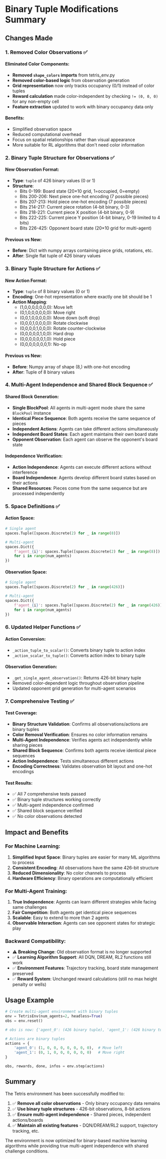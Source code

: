 # Binary Tuple Modifications Summary

## Changes Made

### 1. Removed Color Observations ✅

#### Eliminated Color Components:
- **Removed `shape_colors` imports** from tetris_env.py
- **Removed color-based logic** from observation generation  
- **Grid representation** now only tracks occupancy (0/1) instead of color tuples
- **Reward calculation** made color-independent by checking `!= (0, 0, 0)` for any non-empty cell
- **Feature extraction** updated to work with binary occupancy data only

#### Benefits:
- Simplified observation space
- Reduced computational overhead
- Focus on spatial relationships rather than visual appearance
- More suitable for RL algorithms that don't need color information

### 2. Binary Tuple Structure for Observations ✅

#### New Observation Format:
- **Type**: `tuple` of 426 binary values (0 or 1)
- **Structure**:
  - Bits 0-199: Board state (20×10 grid, 1=occupied, 0=empty)
  - Bits 200-206: Next piece one-hot encoding (7 possible pieces)
  - Bits 207-213: Hold piece one-hot encoding (7 possible pieces)
  - Bits 214-217: Current piece rotation (4-bit binary, 0-3)
  - Bits 218-221: Current piece X position (4-bit binary, 0-9)
  - Bits 222-225: Current piece Y position (4-bit binary, 0-19 limited to 4 bits)
  - Bits 226-425: Opponent board state (20×10 grid for multi-agent)

#### Previous vs New:
- **Before**: Dict with numpy arrays containing piece grids, rotations, etc.
- **After**: Single flat tuple of 426 binary values

### 3. Binary Tuple Structure for Actions ✅

#### New Action Format:
- **Type**: `tuple` of 8 binary values (0 or 1)
- **Encoding**: One-hot representation where exactly one bit should be 1
- **Action Mapping**:
  - (1,0,0,0,0,0,0,0): Move left
  - (0,1,0,0,0,0,0,0): Move right  
  - (0,0,1,0,0,0,0,0): Move down (soft drop)
  - (0,0,0,1,0,0,0,0): Rotate clockwise
  - (0,0,0,0,1,0,0,0): Rotate counter-clockwise
  - (0,0,0,0,0,1,0,0): Hard drop
  - (0,0,0,0,0,0,1,0): Hold piece
  - (0,0,0,0,0,0,0,1): No-op

#### Previous vs New:
- **Before**: Numpy array of shape (8,) with one-hot encoding
- **After**: Tuple of 8 binary values

### 4. Multi-Agent Independence and Shared Block Sequence ✅

#### Shared Block Generation:
- **Single BlockPool**: All agents in multi-agent mode share the same `BlockPool` instance
- **Identical Piece Sequence**: Both agents receive the same sequence of pieces
- **Independent Actions**: Agents can take different actions simultaneously
- **Independent Board States**: Each agent maintains their own board state
- **Opponent Observation**: Each agent can observe the opponent's board state

#### Independence Verification:
- **Action Independence**: Agents can execute different actions without interference
- **Board Independence**: Agents develop different board states based on their actions
- **Shared Resources**: Pieces come from the same sequence but are processed independently

### 5. Space Definitions ✅

#### Action Space:
```python
# Single agent
spaces.Tuple([spaces.Discrete(2) for _ in range(8)])

# Multi-agent  
spaces.Dict({
    f'agent_{i}': spaces.Tuple([spaces.Discrete(2) for _ in range(8)]) 
    for i in range(num_agents)
})
```

#### Observation Space:
```python
# Single agent
spaces.Tuple([spaces.Discrete(2) for _ in range(426)])

# Multi-agent
spaces.Dict({
    f'agent_{i}': spaces.Tuple([spaces.Discrete(2) for _ in range(426)])
    for i in range(num_agents)  
})
```

### 6. Updated Helper Functions ✅

#### Action Conversion:
- `_action_tuple_to_scalar()`: Converts binary tuple to action index
- `_action_scalar_to_tuple()`: Converts action index to binary tuple

#### Observation Generation:
- `_get_single_agent_observation()`: Returns 426-bit binary tuple
- Removed color-dependent logic throughout observation pipeline
- Updated opponent grid generation for multi-agent scenarios

### 7. Comprehensive Testing ✅

#### Test Coverage:
- **Binary Structure Validation**: Confirms all observations/actions are binary tuples
- **Color Removal Verification**: Ensures no color information remains
- **Multi-Agent Independence**: Verifies agents act independently while sharing pieces
- **Shared Block Sequence**: Confirms both agents receive identical piece sequences
- **Action Independence**: Tests simultaneous different actions
- **Encoding Correctness**: Validates observation bit layout and one-hot encodings

#### Test Results:
- ✅ All 7 comprehensive tests passed
- ✅ Binary tuple structures working correctly
- ✅ Multi-agent independence confirmed
- ✅ Shared block sequence verified
- ✅ No color observations detected

## Impact and Benefits

### For Machine Learning:
1. **Simplified Input Space**: Binary tuples are easier for many ML algorithms to process
2. **Consistent Encoding**: All observations have the same 426-bit structure
3. **Reduced Dimensionality**: No color channels to process
4. **Hardware Efficiency**: Binary operations are computationally efficient

### For Multi-Agent Training:
1. **True Independence**: Agents can learn different strategies while facing same challenges
2. **Fair Competition**: Both agents get identical piece sequences
3. **Scalable**: Easy to extend to more than 2 agents
4. **Observable Interaction**: Agents can see opponent states for strategic play

### Backward Compatibility:
- ⚠️ **Breaking Change**: Old observation format is no longer supported
- ✅ **Learning Algorithm Support**: All DQN, DREAM, RL2 functions still work
- ✅ **Environment Features**: Trajectory tracking, board state management preserved
- ✅ **Reward System**: Unchanged reward calculations (still no max height penalty or wells)

## Usage Example

```python
# Create multi-agent environment with binary tuples
env = TetrisEnv(num_agents=2, headless=True)
obs = env.reset()

# obs is now: {'agent_0': (426 binary tuple), 'agent_1': (426 binary tuple)}

# Actions are binary tuples
actions = {
    'agent_0': (1, 0, 0, 0, 0, 0, 0, 0),  # Move left
    'agent_1': (0, 1, 0, 0, 0, 0, 0, 0)   # Move right
}

obs, rewards, done, infos = env.step(actions)
```

## Summary

The Tetris environment has been successfully modified to:
1. ✅ **Remove all color observations** - Only binary occupancy data remains
2. ✅ **Use binary tuple structures** - 426-bit observations, 8-bit actions  
3. ✅ **Ensure multi-agent independence** - Shared pieces, independent actions/boards
4. ✅ **Maintain all existing features** - DQN/DREAM/RL2 support, trajectory tracking, etc.

The environment is now optimized for binary-based machine learning algorithms while providing true multi-agent independence with shared challenge conditions. 